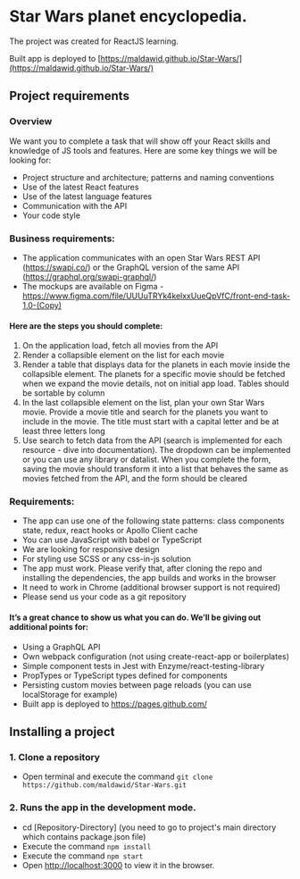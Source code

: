 # Star Wars planet encyclopedia.
The project was created for ReactJS learning. 

Built app is deployed to [https://maldawid.github.io/Star-Wars/](https://maldawid.github.io/Star-Wars/)

## Project requirements
### Overview
We want you to complete a task that will show off your React skills and knowledge of JS tools and features. Here are some key things we will be looking for:
- Project structure and architecture; patterns and naming conventions
- Use of the latest React features
- Use of the latest language features
- Communication with the API
- Your code style

### Business requirements:
- The application communicates with an open Star Wars REST API (https://swapi.co/) or the GraphQL version of the same API (https://graphql.org/swapi-graphql/)
- The mockups are available on Figma - https://www.figma.com/file/UUUuTRYk4kelxxUueQpVfC/front-end-task-1.0-(Copy)

#### Here are the steps you should complete:
1. On the application load, fetch all movies from the API
2. Render a collapsible element on the list for each movie
3. Render a table that displays data for the planets in each movie inside the collapsible element. The planets for a specific movie should be fetched when we expand the movie details, not on initial app load. Tables should be sortable by column
4. In the last collapsible element on the list, plan your own Star Wars movie. Provide a movie title and search for the planets you want to include in the movie. The title must start with a capital letter and be at least three letters long
5. Use search to fetch data from the API (search is implemented for each resource - dive into documentation). The dropdown can be implemented or you can use any library or datalist. When you complete the form, saving the movie should transform it into a list that behaves the same as movies fetched from the API, and the form should be cleared

### Requirements:
- The app can use one of the following state patterns: class components state, redux, react hooks or Apollo Client cache
- You can use JavaScript with babel or TypeScript
- We are looking for responsive design
- For styling use SCSS or any css-in-js solution
- The app must work. Please verify that, after cloning the repo and installing the dependencies, the app builds and works in the browser
- It need to work in Chrome (additional browser support is not required)
- Please send us your code as a git repository

#### It’s a great chance to show us what you can do. We’ll be giving out additional points for:
- Using a GraphQL API
- Own webpack configuration (not using create-react-app or boilerplates)
- Simple component tests in Jest with Enzyme/react-testing-library
- PropTypes or TypeScript types defined for components
- Persisting custom movies between page reloads (you can use localStorage for example)
- Built app is deployed to https://pages.github.com/

## Installing a project
### 1. Clone a repository
 - Open terminal and execute the command `git clone https://github.com/maldawid/Star-Wars.git`
### 2. Runs the app in the development mode.
- cd [Repository-Directory] (you need to go to project's main directory which contains package.json file)
- Execute the command `npm install`
- Execute the command `npm start`
- Open [http://localhost:3000](http://localhost:3000) to view it in the browser.

